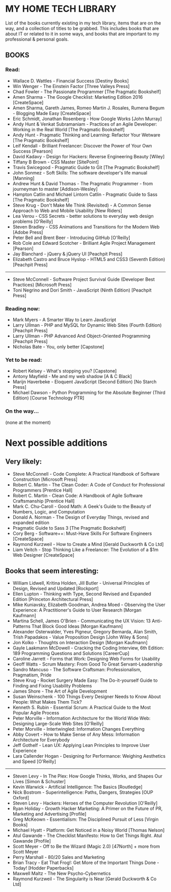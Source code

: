 # MY HOME TECH LIBRARY
List of the books currently existing in my tech library, items that are on the way, and a collection of titles to be grabbed.
This includes books that are about IT or related to it in some ways, and books that are important to my professional & personal goals.

## BOOKS

### Read:

- Wallace D. Wattles - Financial Success [Destiny Books]
- Win Wenger - The Einstein Factor [Three Valleys Press]
- Chad Fowler - The Passionate Programmer [The Pragmatic Bookshelf]
- Amen Sharma - The Google Checklist: Marketing Edition 2016 [CreateSpace]
- Amen Sharma, Gareth James, Romeo Martin J. Rosales, Rumena Begum - Blogging Made Easy [CreateSpace]
- Eric Schmidt, Jonathan Rosenberg - How Google Works [John Murray]
- Andy Hunt & Venkat Subramaniam - Practices of an Agile Developer: Working in the Real World [The Pragmatic Bookshelf]
- Andy Hunt - Pragmatic Thinking and Learning: Refactor Your Wetware [The Pragmatic Bookshelf]
- Leif Kendall - Brilliant Freelancer: Discover the Power of Your Own Success [Pearson]
- David Kadavy - Design for Hackers: Reverse Engineering Beauty [Wiley]
- Tiffany B Brown - CSS Master [SitePoint]
- Travis Swicegood - Pragmatic Guide to Git [The Pragmatic Bookshelf]
- John Sonmez - Soft Skills: The software developer's life manual [Manning]
- Andrew Hunt & David Thomas - The Pragmatic Programmer - from journeyman to master [Addison-Wesley]
- Hampton Catlin and Michael Lintorn Catlin - Pragmatic Guide to Sass [The Pragmatic Bookshelf]
- Steve Krug - Don't Make Me Think (Revisited) - A Common Sense Approach to Web and Mobile Usability [New Riders]
- Lea Verou - CSS Secrets - better solutions to everyday web design problems [O'Reilly]
- Steven Bradley - CSS Animations and Transitions for the Modern Web [Adobe Press]
- Peter Bell and Brent Beer - Introducing GitHub [O'Reilly]
- Rob Cole and Edward Scotcher - Brilliant Agile Project Management [Pearson]
- Jay Blanchard - jQuery & jQuery UI [Peachpit Press]
- Elizabeth Castro and Bruce Hyslop - HTML5 and CSS3 (Seventh Edition) [Peachpit Press]

---

- Steve McConnell - Software Project Survival Guide (Developer Best Practices) [Microsoft Press]
- Toni Negrino and Dori Smith - JavaScript (Ninth Edition) [Peachpit Press]

### Reading now:

- Mark Myers - A Smarter Way to Learn JavaScript
- Larry Ullman - PHP and MySQL for Dynamic Web Sites (Fourth Edition) [Peachpit Press]
- Larry Ullman - PHP Advanced And Object-Oriented Programming [Peachpit Press]
- Nicholas Bate - You, only better [Capstone]

### Yet to be read:

- Robert Kelsey - What's stopping you? [Capstone]
- Antony Mayfield - Me and my web shadow [A & C Black]
- Marijn Haverbeke - Eloquent JavaScript (Second Edition) [No Starch Press]
- Michael Dawson - Python Programming for the Absolute Beginner (Third Edition) [Course Technology PTR]

### On the way...

(none at the moment)

# Next possible additions

## Very likely:

- Steve McConnell - Code Complete: A Practical Handbook of Software Construction [Microsoft Press]
- Robert C. Martin - The Clean Coder: A Code of Conduct for Professional Programmers [Prentice Hall]
- Robert C. Martin - Clean Code: A Handbook of Agile Software Craftsmanship [Prentice Hall]
- Mark C. Chu-Caroll - Good Math: A Geek's Guide to the Beauty of Numbers, Logic, and Computation
- Donald A. Norman - The Design of Everyday Things, revised and expanded edition
- Pragmatic Guide to Sass 3 [The Pragmatic Bookshelf]
- Cory Berg - Software++: Must-Have Skills For Software Engineers [CreateSpace]
- Raymond Kurzweil - How to Create a Mind [Gerald Duckworth & Co Ltd]
- Liam Veitch - Stop Thinking Like a Freelancer: The Evolution of a $1m Web Designer [CreateSpace]

## Books that seem interesting:

- William Lidwell, Kritina Holden, Jill Butler - Universal Principles of Design, Revised and Updated [Rockport]
- Ellen Lupton - Thinking with Type, Second Revised and Expanded Edition [Princeton Architectural Press]
- Mike Kuniavsky, Elizabeth Goodman, Andrea Moed - Observing the User Experience: A Practitioner's Guide to User Research [Morgan Kaufmann]
- Martina Schell, James O'Brien - Communicating the UX Vision: 13 Anti-Patterns That Block Good Ideas [Morgan Kaufmann]
- Alexander Osterwalder, Yves Pigneur, Gregory Bernarda, Alan Smith, Trish Papadakos - Value Proposition Design [John Wiley & Sons]
- Jon Kolko - Thoughts on Interaction Design [Morgan Kaufmann]
- Gayle Laakmann McDowell - Cracking the Coding Interview, 6th Edition: 189 Programming Questions and Solutions [CareerCup]
- Caroline Jarrett - Forms that Work: Designing Web Forms for Usability
- Geoff Watts - Scrum Mastery: From Good To Great Servant-Leadership
- Sandro Mancuso - The Software Craftsman: Professionalism, Pragmatism, Pride
- Steve Krug - Rocket Surgery Made Easy: The Do-it-yourself Guide to Finding and Fixing Usability Problems
- James Shore - The Art of Agile Development
- Susan Weinschenk - 100 Things Every Designer Needs to Know About People: What Makes Them Tick?
- Kenneth S. Rubin - Essential Scrum: A Practical Guide to the Most Popular Agile Process
- Peter Morville - Information Architecture for the World Wide Web: Designing Large-Scale Web Sites [O'Reilly]
- Peter Morville - Intertwingled: Information Changes Everything
- Abby Covert - How to Make Sense of Any Mess: Information Architecture for Everybody
- Jeff Gothelf - Lean UX: Applying Lean Principles to Improve User Experience
- Lara Callender Hogan - Designing for Performance: Weighing Aesthetics and Speed [O'Reilly]

---

- Steven Levy - In The Plex: How Google Thinks, Works, and Shapes Our Lives [Simon & Schuster]
- Kevin Warwick - Artificial Intelligence: The Basics [Routledge]
- Nick Bostrom - Superintelligence: Paths, Dangers, Strategies [OUP Oxford]
- Steven Levy - Hackers: Heroes of the Computer Revolution [O'Reilly]
- Ryan Holiday - Growth Hacker Marketing: A Primer on the Future of PR, Marketing and Advertising [Profile]
- Greg McKeown - Essentialism: The Disciplined Pursuit of Less [Virgin Books]
- Michael Hyatt - Platform: Get Noticed in a Noisy World [Thomas Nelson]
- Atul Gawande - The Checklist Manifesto: How to Get Things Right. Atul Gawande [Profile]
- Scott Meyer - Off to Be the Wizard (Magic 2.0) [47North] + more from Scott Meyer
- Perry Marshall - 80/20 Sales and Marketing
- Brian Tracy - Eat That Frog!: Get More of the Important Things Done - Today! [Hodder Paperbacks]
- Maxwell Maltz - The New Psycho-Cybernetics
- Raymond Kurzweil - The Singularity is Near [Gerald Duckworth & Co Ltd]
